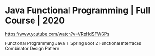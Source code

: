 # Java Functional Programming | Full Course | 2020
https://www.youtube.com/watch?v=VRpHdSFWGPs

Functional Programming
Java 11
Spring Boot 2
Functional Interfaces
Combinator Design Pattern


